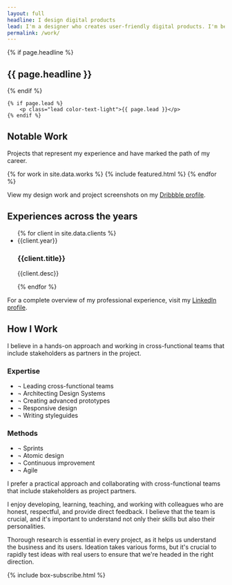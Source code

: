 ```yaml
---
layout: full
headline: I design digital products
lead: I'm a designer who creates user-friendly digital products. I'm best at building design systems and creating designs that help products work better for people.
permalink: /work/
---
```



<section class="spacing-sections inner outer-margin">
	{% if page.headline %}
		<h1 class="headline-default">{{ page.headline }}</h1>
	{% endif %}

	{% if page.lead %}
		<p class="lead color-text-light">{{ page.lead }}</p>
	{% endif %}
</section>

<section class="spacing-sections spacing-sections-inset spacing-outer background-emphasis">
  <div class="inner">
    <h2 class="headline-default">Notable Work</h2>
    <p class="body color-text-light">Projects that represent my experience and have marked the path of my career.</p>
  </div>
  <div class="inner-large">
    <div class="list-projects mb-l">
    {% for work in site.data.works %}
      {% include featured.html %}
    {% endfor %}
    </div>
    <p class="text-small color-text-weak text-center">View my design work and project screenshots on my <a class="link-light link-underline" href="https://dribbble.com/zetareticoli" target="_blank">Dribbble profile</a>.</p>
  </div>
</section>

<section class="spacing-sections inner outer-margin">
  <h2 class="headline-default">Experiences across the years</h2>
  <ul class="content-list m-none mb-l">
  {% for client in site.data.clients %}
    <li class="content-list__item flex">
      <span class="content-list__year text-small color-text-weak mb-s">{{client.year}}</span>
      <h3 class="content-list__title headline-tertiary mb-s">{{client.title}}</h3>
      <p class="content-list__desc mb-s color-text-light">{{client.desc}}</p>
    </li>
  {% endfor %}
  </ul>
  <p class="text-small color-text-weak text-center"> For a complete overview of my professional experience, visit my <a class="link-light link-underline" href="https://dribbble.com/zetareticoli" target="_blank">LinkedIn profile</a>.</p>
</section>

<section class="spacing-sections-inset spacing-outer background-weak outer-margin">
  <div class="inner">
    <h2 class="headline-default">How I Work</h2>
    <p class="lead color-text-light">
      I believe in a hands-on approach and working in cross-functional teams that include stakeholders as partners in the project.
    </p>
    <div class="l-pair-cols">
      <article>
        <h3 class="caption color-text-weak uppercase">Expertise</h3>
        <ul class="list-none">
          <li class="headline-secondary mb-s"><span class="color-text-primary">¬</span> Leading cross-functional teams</li>
          <li class="headline-secondary mb-s"><span class="color-text-primary">¬</span> Architecting Design Systems</li>
          <li class="headline-secondary mb-s"><span class="color-text-primary">¬</span> Creating advanced prototypes</li>
          <li class="headline-secondary mb-s"><span class="color-text-primary">¬</span> Responsive design</li>
          <li class="headline-secondary mb-s"><span class="color-text-primary">¬</span> Writing styleguides</li>
        </ul>
        <h3 class="caption color-text-weak uppercase">Methods</h3>
        <ul class="list-none mb-xl">
          <li class="headline-secondary mb-s"><span class="color-text-primary">¬</span> Sprints</li>
          <li class="headline-secondary mb-s"><span class="color-text-primary">¬</span> Atomic design</li>
          <li class="headline-secondary mb-s"><span class="color-text-primary">¬</span> Continuous improvement</li>
          <li class="headline-secondary mb-s"><span class="color-text-primary">¬</span> Agile</li>
        </ul>
      </article>
      <article>
        <p class="body-default">
          I prefer a practical approach and collaborating with cross-functional teams that include stakeholders as project partners.
        </p>
        <p>
          I enjoy developing, learning, teaching, and working with colleagues who are honest, respectful, and provide direct feedback. I believe that the team is crucial, and it's important to understand not only their skills but also their personalities.
        </p> 
        <p>
          Thorough research is essential in every project, as it helps us understand the business and its users. Ideation takes various forms, but it's crucial to rapidly test ideas with real users to ensure that we're headed in the right direction.
        </p>
      </article>
    </div>
  </div>
</section>

<section class="spacing-sections-inset inner">
  {% include box-subscribe.html %}
</section>

